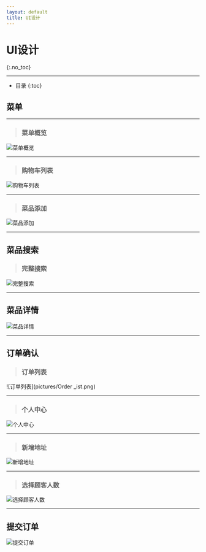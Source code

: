 ```yaml
---
layout: default
title: UI设计
---
```


# UI设计
{:.no_toc}
* * *
* 目录
{:toc}

## 菜单
* * *
> ### 菜单概览

![菜单概览](pictures/Menu_overview.png)
- - -
> ### 购物车列表

![购物车列表](pictures/cart_list.png)
- - -
> ### 菜品添加

![菜品添加]()
- - -
## 菜品搜索

> ### 完整搜索

![完整搜索]()
* * *
## 菜品详情

![菜品详情](pictures/Dishes_Details.png)
- - -
## 订单确认

> ### 订单列表

![订单列表](pictures/Order _ist.png)
_ _ _
> ### 个人中心

![个人中心](pictures/Personal_Center.png)
_ _ _
> ### 新增地址

![新增地址](pictures/Select_address.png)
_ _ _
> ### 选择顾客人数

![选择顾客人数]()
_ _ _
## 提交订单
![提交订单](pictures/place_order.png)
